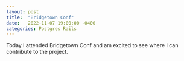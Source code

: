 ```yaml
---
layout: post
title:  "Bridgetown Conf"
date:   2022-11-07 19:00:00 -0400
categories: Postgres Rails
---
```


Today I attended Bridgetown Conf and am excited to see where I can contribute to the project.
